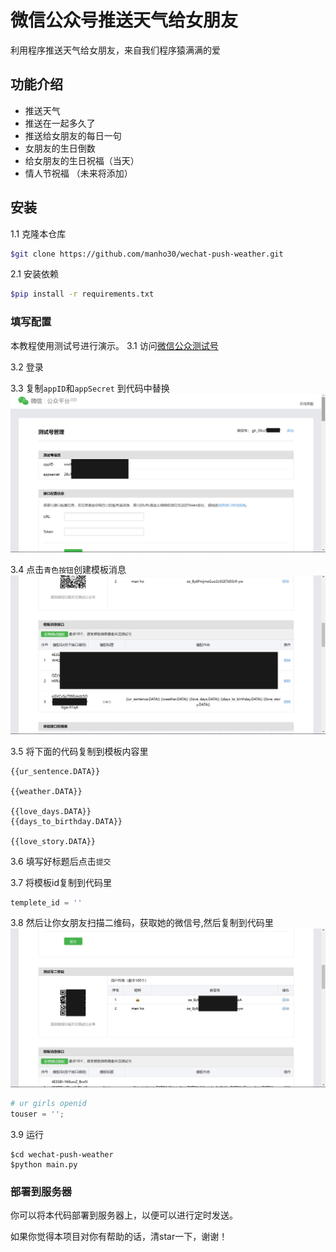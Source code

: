 # 微信公众号推送天气给女朋友
利用程序推送天气给女朋友，来自我们程序猿满满的爱

## 功能介绍
- 推送天气
- 推送在一起多久了
- 推送给女朋友的每日一句
- 女朋友的生日倒数
- 给女朋友的生日祝福（当天）
- 情人节祝福 （未来将添加）

## 安装
1.1 克隆本仓库
```bash
$git clone https://github.com/manho30/wechat-push-weather.git
```
2.1 安装依赖
```bash
$pip install -r requirements.txt
```

### 填写配置

本教程使用测试号进行演示。
3.1 访问[微信公众测试号](https://mp.weixin.qq.com/debug/cgi-bin/sandboxinfo?action=showinfo&t=sandbox/index)

3.2 登录

3.3 复制`appID`和`appSecret` 到代码中替换
![img](./assets/app_id.jpg)

3.4 点击`青色按钮`创建模板消息
![img](./assets/template.jpg)

3.5 将下面的代码复制到模板内容里
```text
{{ur_sentence.DATA}} 

{{weather.DATA}} 

{{love_days.DATA}} 
{{days_to_birthday.DATA}} 

{{love_story.DATA}}
```
3.6 填写好标题后点击`提交`

3.7 将模板id复制到代码里
```python
templete_id = ''
```

3.8 然后让你女朋友扫描二维码，获取她的微信号,然后复制到代码里
![img](./assets/open_id.jpg)
```python
# ur girls openid
touser = '';
```

3.9 运行
```
$cd wechat-push-weather
$python main.py
```

### 部署到服务器
你可以将本代码部署到服务器上，以便可以进行定时发送。

如果你觉得本项目对你有帮助的话，清star一下，谢谢！